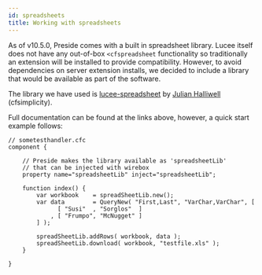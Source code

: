 ```yaml
---
id: spreadsheets
title: Working with spreadsheets
---
```


As of v10.5.0, Preside comes with a built in spreadsheet library. Lucee itself does not have any out-of-box `<cfspreadsheet` functionality so traditionally an extension will be installed to provide compatibility. However, to avoid dependencies on server extension installs, we decided to include a library that would be available as part of the software.

The library we have used is [lucee-spreadsheet](https://github.com/cfsimplicity/lucee-spreadsheet) by [Julian Halliwell](https://github.com/cfsimplicity) (cfsimplicity).

Full documentation can be found at the links above, however, a quick start example follows:

```luceescript
// sometesthandler.cfc
component {

    // Preside makes the library available as 'spreadsheetLib'
    // that can be injected with wirebox
    property name="spreadsheetLib" inject="spreadsheetLib";

    function index() {
        var workbook    = spreadSheetLib.new();
        var data        = QueryNew( "First,Last", "VarChar,VarChar", [
              [ "Susi"  , "Sorglos"  ]
            , [ "Frumpo", "McNugget" ]
        ] );

        spreadSheetLib.addRows( workbook, data );
        spreadSheetLib.download( workbook, "testfile.xls" );
    }

}
```
